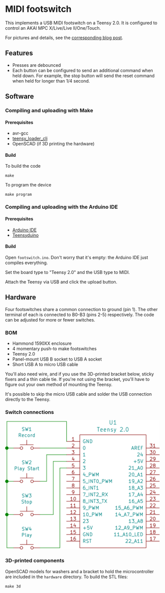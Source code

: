 # MIDI footswitch

This implements a USB MIDI footswitch on a Teensy 2.0. It is configured to
control an AKAI MPC X/Live/Live II/One/Touch.

For pictures and details, see the [corresponding blog
post](https://po-ru.com/2020/08/03/diy-usb-midi-footswitch).

## Features

- Presses are debounced
- Each button can be configured to send an additional command when held down.
  For example, the stop button will send the reset command when held for longer
  than 1/4 second.

## Software

### Compiling and uploading with Make

#### Prerequisites

- avr-gcc
- [teensy_loader_cli](https://github.com/PaulStoffregen/teensy_loader_cli)
- OpenSCAD (if 3D printing the hardware)

#### Build

To build the code

    make

To program the device

    make program

### Compiling and uploading with the Arduino IDE

#### Prerequisites

- [Arduino IDE](https://www.arduino.cc/en/software)
- [Teensyduino](https://www.pjrc.com/teensy/td_download.html)

#### Build

Open `footswitch.ino`. Don't worry that it's empty: the Arduino IDE just
compiles everything.

Set the board type to "Teensy 2.0" and the USB type to MIDI.

Attach the Teensy via USB and click the upload button.

## Hardware

Four footswitches share a common connection to ground (pin 1). The other
terminal of each is connected to B0-B3 (pins 2-5) respectively. The code can be adjusted
for more or fewer switches.

### BOM

- Hammond 1590XX enclosure
- 4 momentary push-to make footswitches
- Teensy 2.0
- Panel-mount USB B socket to USB A socket
- Short USB A to micro USB cable

You'll also need wire, and if you use the 3D-printed bracket below, sticky
fixers and a thin cable tie. If you're not using the bracket, you'll have to
figure out your own method of mounting the Teensy.

It's possible to skip the micro USB cable and solder the USB connection
directly to the Teensy.

### Switch connections

<img src="./hardware/footswitch.svg" alt="Switch wiring schematic" width=500>

### 3D-printed components

OpenSCAD models for washers and a bracket to hold the microcontroller are
included in the `hardware` directory. To build the STL files:

    make 3d
